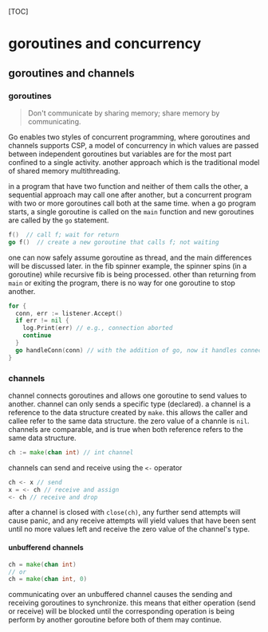 [TOC]

# goroutines and concurrency

## goroutines and channels

### goroutines

> Don't communicate by sharing memory; share memory by communicating.

Go enables two styles of concurrent programming, where goroutines and channels supports CSP, a model of concurrency in which values are passed between independent goroutines but variables are for the most part confined to a single activity. another approach which is the traditional model of shared memory multithreading.

in a program that have two function and neither of them calls the other, a sequential approach may call one after another, but a concurrent program with two or more goroutines call both at the same time. when a go program starts, a single goroutine is called on the `main` function and new goroutines are called by the `go` statement.

```go
f()  // call f; wait for return
go f()  // create a new goroutine that calls f; not waiting
```

one can now safely assume goroutine as thread, and the main differences will be discussed later. in the fib spinner example, the spinner spins (in a goroutine) while recursive fib is being processed. other than returning from `main` or exiting the program, there is no way for one goroutine to stop another.

```go
for {
  conn, err := listener.Accept()
  if err != nil {
    log.Print(err) // e.g., connection aborted
    continue
  }
  go handleConn(conn) // with the addition of go, now it handles connections concurrently, else sequentially
}
```

### channels

channel connects goroutines and allows one goroutine to send values to another. channel can only sends a specific type (declared). a channel is a reference to the data structure created by `make`. this allows the caller and callee refer to the same data structure. the zero value of a channle is `nil`. channels are comparable, and is true when both reference refers to the same data structure.

```go
ch := make(chan int) // int channel
```

channels can send and receive using the `<-` operator

```go
ch <- x // send
x = <- ch // receive and assign
<- ch // receive and drop
```

after a channel is closed with `close(ch)`, any further send attempts will cause panic, and any receive attempts will yield values that have been sent until no more values left and receive the zero value of the channel's type.

#### unbufferend channels

```go
ch = make(chan int)
// or
ch = make(chan int, 0)
```

communicating over an unbuffered channel causes the sending and receiving goroutines to synchronize. this means that either operation (send or receive) will be blocked until the corresponding operation is being perform by another goroutine before both of them may continue.
